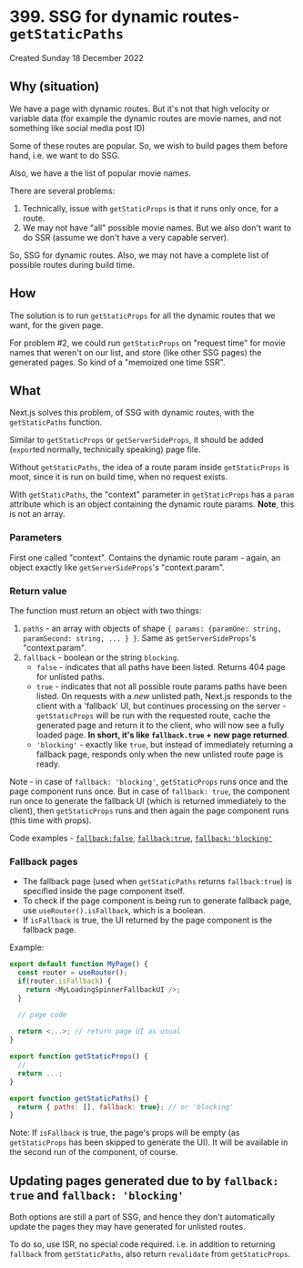 # 399. SSG for dynamic routes- `getStaticPaths`
Created Sunday 18 December 2022


## Why (situation)
We have a page with dynamic routes. But it's not that high velocity or variable data (for example the dynamic routes are movie names, and not something like social media post ID) 

Some of these routes are popular. So, we wish to build pages them before hand, i.e. we want to do SSG.

Also, we have a the list of popular movie names.

There are several problems:
1. Technically, issue with `getStaticProps` is that it runs only once, for a route.
2. We may not have "all" possible movie names. But we also don't want to do SSR (assume we don't have a very capable server).

So, SSG for dynamic routes. Also, we may not have a complete list of possible routes during build time.


## How
The solution is to run `getStaticProps` for all the dynamic routes that we want, for the given page.

For problem \#2, we could run `getStaticProps` on "request time" for movie names that weren't on our list, and store (like other SSG pages) the generated pages. So kind of a "memoized one time SSR".


## What
Next.js solves this problem, of SSG with dynamic routes, with the `getStaticPaths` function.

Similar to `getStaticProps` or `getServerSideProps`, it should be added (`expor`ted normally, technically speaking) page file.

Without `getStaticPaths`, the idea of a route param inside `getStaticProps` is moot, since it is run on build time, when no request exists.

With `getStaticPaths`, the "context" parameter in `getStaticProps` has a `param` attribute which is an object containing the dynamic route params. **Note**, this is not an array.

### Parameters
First one called "context". Contains the dynamic route param - again, an object exactly like `getServerSideProps`'s "context.param".

### Return value
The function must return an object with two things:
1. `paths` - an array with objects of shape `{ params: {paramOne: string, paramSecond: string, ... } }`.  Same as `getServerSideProps`'s "context.param".
2. `fallback` - boolean or the string `blocking`.
	- `false` - indicates that all paths have been listed. Returns 404 page for unlisted paths.
	- `true` - indicates that not all possible route params paths have been listed. On requests with a *new* unlisted path, Next.js responds to the client with a 'fallback' UI, but continues processing on the server - `getStaticProps` will be run with the requested route, cache the generated page and return it to the client, who will now see a fully loaded page. **In short, it's like `fallback.true` + new page returned**.
	- `'blocking'` - exactly like `true`, but instead of immediately returning a fallback page, responds only when the new unlisted route page is ready.

Note - in case of `fallback: 'blocking'`, `getStaticProps` runs once and the page component runs once. But in case of `fallback: true`, the component run once to generate the fallback UI (which is returned immediately to the client), then `getStaticProps` runs and then again the page component runs (this time with props).

Code examples - [`fallback:false`](https://github.com/exemplar-codes/nextjs-first-realistic-tutorial/commit/57e80c86440f6345c43c51c3d524977fea72be6a), [`fallback:true`](https://github.com/exemplar-codes/nextjs-first-realistic-tutorial/commit/3a8211464d693382f8f3214cd0b0655f75a00032), [`fallback:'blocking'`](https://github.com/exemplar-codes/nextjs-first-realistic-tutorial/commit/91630a3607d47db45c7d3f37aaa649925e1e8806)

### Fallback pages
- The fallback page (used when `getStaticPaths` returns `fallback:true`) is specified inside the page component itself.
- To check if the page component is being run to generate fallback page, use `useRouter().isFallback`, which is a boolean.
- If `isFallback` is true, the UI returned by the page component is the fallback page.

Example:
```js
export default function MyPage() {
  const router = useRouter();
  if(router.isFallback) {
    return <MyLoadingSpinnerFallbackUI />; 
  }

  // page code
  
  return <...>; // return page UI as usual
}

export function getStaticProps() {
  //
  return ...;
}

export function getStaticPaths() {
  return { paths: [], fallback: true}; // or 'blocking'
}
```

Note: If `isFallback` is true, the page's props will be empty (as `getStaticProps` has been skipped to generate the UI). It will be available in the second run of the component, of course.

## Updating pages generated due to by `fallback: true` and `fallback: 'blocking'`
Both options are still a part of SSG, and hence they don't automatically update the pages they may have generated for unlisted routes.

To do so, use ISR, no special code required. i.e. in addition to returning `fallback` from `getStaticPaths`, also return `revalidate` from `getStaticProps`.